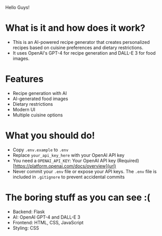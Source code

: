 Hello Guys!
# What is it and how does it work?
- This is an AI-powered recipe generator that creates personalized recipes based on cuisine preferences and dietary restrictions. 
- It uses OpenAI's GPT-4 for recipe generation and DALL-E 3 for food images.

# Features
- Recipe generation with AI
- AI-generated food images
- Dietary restrictions
- Modern UI
- Multiple cuisine options

# What you should do!
- Copy `.env.example` to `.env`
- Replace `your_api_key_here` with your OpenAI API key
- You need a `OPENAI_API_KEY`: Your OpenAI API key (Required) [https://platform.openai.com/docs/overview](url)
- Never commit your `.env` file or expose your API keys. The `.env` file is included in `.gitignore` to prevent accidental commits

 # The boring stuff as you can see :(
- Backend: Flask
- AI: OpenAI GPT-4 and DALL-E 3
- Frontend: HTML, CSS, JavaScript
- Styling: CSS
